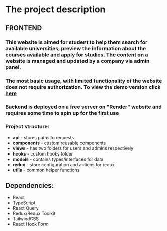 # The project description

## FRONTEND
### This website is aimed for student to help them search for available universities, preview the information about the courses available and apply for studies. The content on a website is managed and updated by a company via admin panel.

### The most basic usage, with limited functionality of the website does not require authorization. To view the demo version click [here](http://mega-dream.neltify.app)

### Backend is deployed on a free server on "Render" website and requires some time to spin up for the first use

### Project structure:
- **api** - stores paths to requests
- **components** - custom reusable components
- **views** - has two folders for users and admins respectively
- **hooks** - custom hooks folder
- **models** - contains types/interfaces for data
- **redux** - store configuration and actions for redux
- **utils** - common helper functions

## Dependencies:
- React
- TypeScript
- React Query
- Redux/Redux Toolkit
- TailwindCSS
- React Hook Form